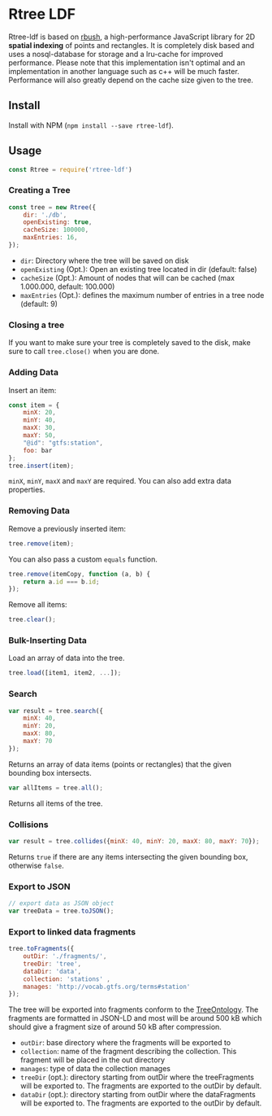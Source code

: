 Rtree LDF
=====

Rtree-ldf is based on [rbush](https://github.com/mourner/rbush), a high-performance JavaScript library for 2D **spatial indexing** of points and rectangles. It is completely disk based and uses a nosql-database for storage and a lru-cache for improved performance. Please note that this implementation isn't optimal and an implementation in another language such as c++ will be much faster. Performance will also greatly depend on the cache size given to the tree.


## Install

Install with NPM (`npm install --save rtree-ldf`).

## Usage
```js
const Rtree = require('rtree-ldf')
```

### Creating a Tree

```js
const tree = new Rtree({
	dir: './db',
	openExisting: true,
	cacheSize: 100000,
	maxEntries: 16,
});
```
- `dir`: Directory where the tree will be saved on disk
-  `openExisting` (Opt.): Open an existing tree located in dir (default: false)
-  `cacheSize` (Opt.): Amount of nodes that will can be cached (max 1.000.000, default: 100.000)
-  `maxEntries` (Opt.): defines the maximum number of entries in a tree node (default: 9)

### Closing a tree
If you want to make sure your tree is completely saved to the disk, make sure to call `tree.close()` when you are done.

### Adding Data

Insert an item:

```js
const item = {
    minX: 20, 
    minY: 40,
    maxX: 30,
    maxY: 50,
    "@id": "gtfs:station",
    foo: bar
};
tree.insert(item);
```
`minX`, `minY`, `maxX` and `maxY` are required. You can also add extra data properties.

### Removing Data

Remove a previously inserted item:

```js
tree.remove(item);
```

You can also pass a custom `equals` function.

```js
tree.remove(itemCopy, function (a, b) {
    return a.id === b.id;
});
```

Remove all items:

```js
tree.clear();
```

### Bulk-Inserting Data
Load an array of data into the tree.

```js
tree.load([item1, item2, ...]);
```

### Search

```js
var result = tree.search({
    minX: 40,
    minY: 20,
    maxX: 80,
    maxY: 70
});
```

Returns an array of data items (points or rectangles) that the given bounding box intersects.


```js
var allItems = tree.all();
```

Returns all items of the tree.

### Collisions

```js
var result = tree.collides({minX: 40, minY: 20, maxX: 80, maxY: 70});
```

Returns `true` if there are any items intersecting the given bounding box, otherwise `false`.


### Export to JSON

```js
// export data as JSON object
var treeData = tree.toJSON();
```

### Export to linked data fragments
```js
tree.toFragments({
	outDir: './fragments/', 
	treeDir: 'tree', 
	dataDir: 'data', 
	collection: 'stations' , 
	manages: 'http://vocab.gtfs.org/terms#station'
});

```

The tree will be exported into fragments conform to the [TreeOntology](https://github.com/pietercolpaert/TreeOntology). The fragments are formatted in JSON-LD and most will be around 500 kB which should give a fragment size of around 50 kB after compression. 

- `outDir`: base directory where the fragments will be exported to
- `collection`: name of the fragment describing the collection. This fragment will be placed in the out directory
- `manages`: type of data the collection manages
- `treeDir` (opt.): directory starting from outDir where the treeFragments will be exported to. The fragments are exported to the outDir by default. 
- `dataDir` (opt.): directory starting from outDir where the dataFragments will be exported to. The fragments are exported to the outDir by default. 

